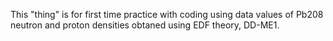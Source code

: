 This "thing" is for first time practice with coding using data values of Pb208 neutron and proton densities obtaned using EDF theory, DD-ME1.
